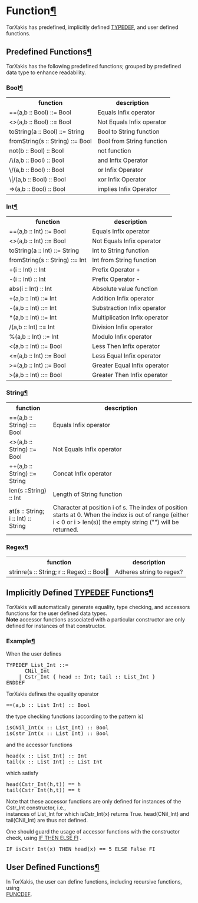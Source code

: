 <a name="Function"></a>

# Function[¶](#Function)

TorXakis has predefined, implicitly defined [TYPEDEF](TypeDefs), and user defined functions.

<a name="Predefined-Functions"></a>

## Predefined Functions[¶](#Predefined-Functions)

TorXakis has the following predefined functions; grouped by predefined data type to enhance readability.

<a name="Bool"></a>

### Bool[¶](#Bool)

<table>

<tbody>

<tr>

<th>function  
</th>

<th>description  
</th>

</tr>

<tr>

<td>==(a,b :: Bool) ::= Bool  
</td>

<td>Equals Infix operator  
</td>

</tr>

<tr>

<td><>(a,b :: Bool) ::= Bool  
</td>

<td>Not Equals Infix operator  
</td>

</tr>

<tr>

<td>toString(a :: Bool) ::= String  
</td>

<td>Bool to String function  
</td>

</tr>

<tr>

<td>fromString(s :: String) ::= Bool  
</td>

<td>Bool from String function  
</td>

</tr>

<tr>

<td>not(b :: Bool) :: Bool  
</td>

<td>not function  
</td>

</tr>

<tr>

<td>/\(a,b :: Bool) :: Bool  
</td>

<td>and Infix Operator  
</td>

</tr>

<tr>

<td>\/(a,b :: Bool) :: Bool  
</td>

<td>or Infix Operator  
</td>

</tr>

<tr>

<td>\|/(a,b :: Bool) :: Bool  
</td>

<td>xor Infix Operator  
</td>

</tr>

<tr>

<td>=>(a,b :: Bool) :: Bool  
</td>

<td>implies Infix Operator  
</td>

</tr>

</tbody>

</table>

<a name="Int"></a>

### Int[¶](#Int)

<table>

<tbody>

<tr>

<th>function  
</th>

<th>description  
</th>

</tr>

<tr>

<td>==(a,b :: Int) ::= Bool  
</td>

<td>Equals Infix operator  
</td>

</tr>

<tr>

<td><>(a,b :: Int) ::= Bool  
</td>

<td>Not Equals Infix operator  
</td>

</tr>

<tr>

<td>toString(a :: Int) ::= String  
</td>

<td>Int to String function  
</td>

</tr>

<tr>

<td>fromString(s :: String) ::= Int  
</td>

<td>Int from String function  
</td>

</tr>

<tr>

<td>+(i :: Int) :: Int  
</td>

<td>Prefix Operator +  
</td>

</tr>

<tr>

<td>-(i :: Int) :: Int  
</td>

<td>Prefix Operator -  
</td>

</tr>

<tr>

<td>abs(i :: Int) :: Int  
</td>

<td>Absolute value function  
</td>

</tr>

<tr>

<td>+(a,b :: Int) ::= Int  
</td>

<td>Addition Infix operator  
</td>

</tr>

<tr>

<td>-(a,b :: Int) ::= Int  
</td>

<td>Substraction Infix operator  
</td>

</tr>

<tr>

<td>*(a,b :: Int) ::= Int  
</td>

<td>Multiplication Infix operator  
</td>

</tr>

<tr>

<td>/(a,b :: Int) ::= Int  
</td>

<td>Division Infix operator  
</td>

</tr>

<tr>

<td>%(a,b :: Int) ::= Int  
</td>

<td>Modulo Infix operator  
</td>

</tr>

<tr>

<td>&lt;(a,b :: Int) ::= Bool  
</td>

<td>Less Then Infix operator  
</td>

</tr>

<tr>

<td><=(a,b :: Int) ::= Bool  
</td>

<td>Less Equal Infix operator  
</td>

</tr>

<tr>

<td>>=(a,b :: Int) ::= Bool  
</td>

<td>Greater Equal Infix operator  
</td>

</tr>

<tr>

<td>>(a,b :: Int) ::= Bool  
</td>

<td>Greater Then Infix operator  
</td>

</tr>

</tbody>

</table>

<a name="String"></a>

### String[¶](#String)

<table>

<tbody>

<tr>

<th>function  
</th>

<th>description  
</th>

</tr>

<tr>

<td>==(a,b :: String) ::= Bool  
</td>

<td>Equals Infix operator  
</td>

</tr>

<tr>

<td><>(a,b :: String) ::= Bool  
</td>

<td>Not Equals Infix operator  
</td>

</tr>

<tr>

<td>++(a,b :: String) ::= String  
</td>

<td>Concat Infix operator  
</td>

</tr>

<tr>

<td>len(s ::String) :: Int  
</td>

<td>Length of String function  
</td>

</tr>

<tr>

<td>at(s :: String; i :: Int) :: String  
</td>

<td>Character at position i of s.  
The index of position starts at 0.
When the index is out of range (either i < 0 or i > len(s)) the empty string ("") will be returned.  
</td>

</tr>

</tbody>

</table>

<a name="Regex"></a>

### Regex[¶](#Regex)

<table>

<tbody>

<tr>

<th>function  
</th>

<th>description  
</th>

</tr>

<tr>

<td>strinre(s :: String; r :: Regex) :: Bool  
</td>

<td>Adheres string to regex?  
</td>

</tr>

</tbody>

</table>

<a name="Implicitly-Defined-TYPEDEF-Functions"></a>

## Implicitly Defined [TYPEDEF](TypeDefs) Functions[¶](#Implicitly-Defined-TYPEDEF-Functions)

TorXakis will automatically generate equality, type checking, and accessors functions for the user defined data types.  
**Note** accessor functions associated with a particular constructor are only defined for instances of that constructor.

<a name="Example"></a>

### Example[¶](#Example)

When the user defines  

<pre>TYPEDEF List_Int ::=
      CNil_Int
    | Cstr_Int { head :: Int; tail :: List_Int }
ENDDEF
</pre>

TorXakis defines the equality operator  

<pre>==(a,b :: List_Int) :: Bool
</pre>

the type checking functions (according to the pattern is<constructorName>)  

<pre>isCNil_Int(x :: List_Int) :: Bool
isCstr_Int(x :: List_Int) :: Bool 
</pre>

and the accessor functions  

<pre>head(x :: List_Int) :: Int
tail(x :: List_Int) :: List_Int
</pre>

which satisfy  

<pre>head(Cstr_Int(h,t)) == h
tail(Cstr_Int(h,t)) == t
</pre>

Note that these accessor functions are only defined for instances of the Cstr_Int constructor, i.e.,  
instances of List_Int for which isCstr_Int(x) returns True. head(CNil_Int) and tail(CNil_Int) are thus not defined.

One should guard the usage of accessor functions with the constructor check, using [IF THEN ELSE FI](IteValExpr) .  

<pre>IF isCstr_Int(x) THEN head(x) == 5 ELSE False FI
</pre>

<a name="User-Defined-Functions"></a>

## User Defined Functions[¶](#User-Defined-Functions)

In TorXakis, the user can define functions, including recursive functions, using  
[FUNCDEF](FuncDefs).